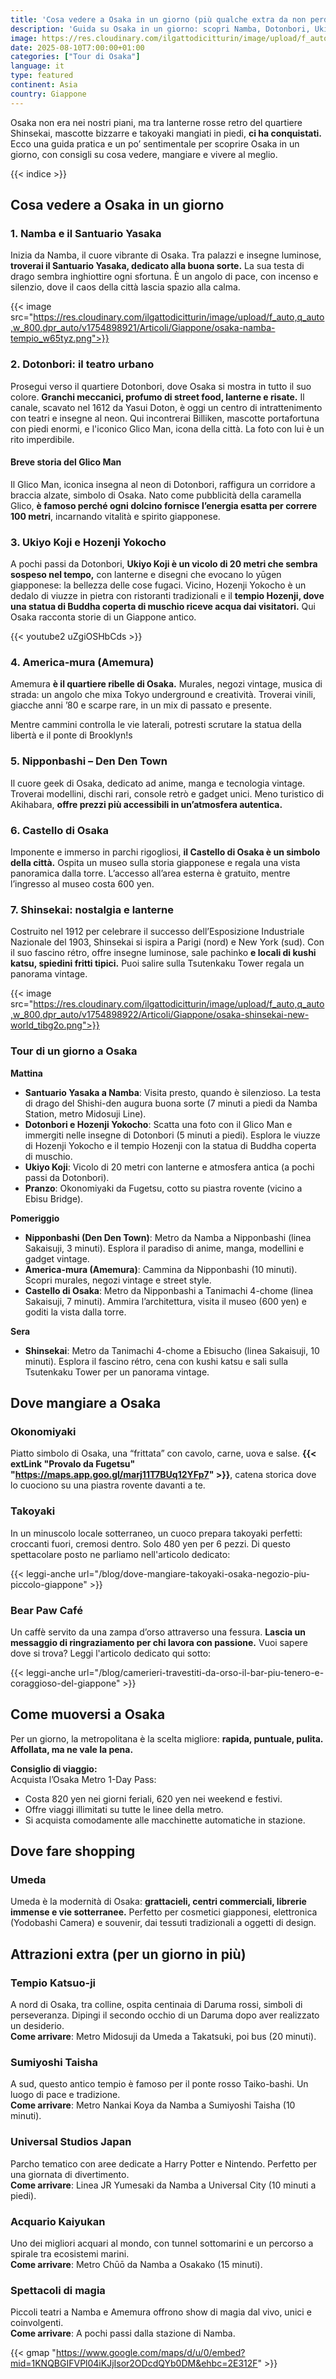 ```yaml
---
title: 'Cosa vedere a Osaka in un giorno (più qualche extra da non perdere)'
description: 'Guida su Osaka in un giorno: scopri Namba, Dotonbori, Ukiyo Koji, Castello di Osaka e Shinsekai. Consigli su metro, cibo (okonomiyaki, takoyaki) e shopping a Umeda. Perfetta per viaggiatori in cerca di esperienze autentiche in Giappone.'
image: https://res.cloudinary.com/ilgattodicitturin/image/upload/f_auto,q_auto,w_800,dpr_auto/v1754898394/Articoli/Giappone/osaka-tour-in-un-giorno_nlt9e8.png
date: 2025-08-10T7:00:00+01:00
categories: ["Tour di Osaka"]
language: it
type: featured   
continent: Asia
country: Giappone
---
```

Osaka non era nei nostri piani, ma tra lanterne rosse retro del quartiere Shinsekai, mascotte bizzarre e takoyaki mangiati in piedi, **ci ha conquistati.** 
Ecco una guida pratica e un po’ sentimentale per scoprire Osaka in un giorno, con consigli su cosa vedere, mangiare e vivere al meglio.

{{< indice >}}

## Cosa vedere a Osaka in un giorno

### 1. Namba e il Santuario Yasaka  
Inizia da Namba, il cuore vibrante di Osaka. Tra palazzi e insegne luminose, **troverai il Santuario Yasaka, dedicato alla buona sorte.** La sua testa di drago sembra inghiottire ogni sfortuna. È un angolo di pace, con incenso e silenzio, dove il caos della città lascia spazio alla calma.

{{< image src="https://res.cloudinary.com/ilgattodicitturin/image/upload/f_auto,q_auto,w_800,dpr_auto/v1754898921/Articoli/Giappone/osaka-namba-tempio_w65tyz.png">}}

### 2. Dotonbori: il teatro urbano  
Prosegui verso il quartiere Dotonbori, dove Osaka si mostra in tutto il suo colore. **Granchi meccanici, profumo di street food, lanterne e risate.** Il canale, scavato nel 1612 da Yasui Doton, è oggi un centro di intrattenimento con teatri e insegne al neon. Qui incontrerai Billiken, mascotte portafortuna con piedi enormi, e l'iconico Glico Man, icona della città. La foto con lui è un rito imperdibile.

#### Breve storia del Glico Man
Il Glico Man, iconica insegna al neon di Dotonbori, raffigura un corridore a braccia alzate, simbolo di Osaka. Nato come pubblicità della caramella Glico, **è famoso perché ogni dolcino fornisce l’energia esatta per correre 100 metri**, incarnando vitalità e spirito giapponese.

### 3. Ukiyo Koji e Hozenji Yokocho  
A pochi passi da Dotonbori, **Ukiyo Koji è un vicolo di 20 metri che sembra sospeso nel tempo,** con lanterne e disegni che evocano lo yūgen giapponese: la bellezza delle cose fugaci. Vicino, Hozenji Yokocho è un dedalo di viuzze in pietra con ristoranti tradizionali e il **tempio Hozenji, dove una statua di Buddha coperta di muschio riceve acqua dai visitatori.** Qui Osaka racconta storie di un Giappone antico.

{{< youtube2 uZgiOSHbCds >}}

### 4. America-mura (Amemura)  
Amemura **è il quartiere ribelle di Osaka.** Murales, negozi vintage, musica di strada: un angolo che mixa Tokyo underground e creatività. Troverai vinili, giacche anni ’80 e scarpe rare, in un mix di passato e presente.

Mentre cammini controlla le vie laterali, potresti scrutare la statua della libertà e il ponte di Brooklyn!s

### 5. Nipponbashi – Den Den Town  
Il cuore geek di Osaka, dedicato ad anime, manga e tecnologia vintage. Troverai modellini, dischi rari, console retrò e gadget unici. Meno turistico di Akihabara, **offre prezzi più accessibili in un’atmosfera autentica.**

### 6. Castello di Osaka  
Imponente e immerso in parchi rigogliosi, **il Castello di Osaka è un simbolo della città.** Ospita un museo sulla storia giapponese e regala una vista panoramica dalla torre. L’accesso all’area esterna è gratuito, mentre l’ingresso al museo costa 600 yen.

### 7. Shinsekai: nostalgia e lanterne  
Costruito nel 1912 per celebrare il successo dell’Esposizione Industriale Nazionale del 1903, Shinsekai si ispira a Parigi (nord) e New York (sud). Con il suo fascino rétro, offre insegne luminose, sale pachinko **e locali di kushi katsu, spiedini fritti tipici.** Puoi salire sulla Tsutenkaku Tower regala un panorama vintage.

{{< image src="https://res.cloudinary.com/ilgattodicitturin/image/upload/f_auto,q_auto,w_800,dpr_auto/v1754898922/Articoli/Giappone/osaka-shinsekai-new-world_tibg2o.png">}}

### Tour di un giorno a Osaka

**Mattina**  
- **Santuario Yasaka a Namba**: Visita presto, quando è silenzioso. La testa di drago del Shishi-den augura buona sorte (7 minuti a piedi da Namba Station, metro Midosuji Line).  
- **Dotonbori e Hozenji Yokocho**: Scatta una foto con il Glico Man e immergiti nelle insegne di Dotonbori (5 minuti a piedi). Esplora le viuzze di Hozenji Yokocho e il tempio Hozenji con la statua di Buddha coperta di muschio.  
- **Ukiyo Koji**: Vicolo di 20 metri con lanterne e atmosfera antica (a pochi passi da Dotonbori).  
- **Pranzo**: Okonomiyaki da Fugetsu, cotto su piastra rovente (vicino a Ebisu Bridge).  

**Pomeriggio**  
- **Nipponbashi (Den Den Town)**: Metro da Namba a Nipponbashi (linea Sakaisuji, 3 minuti). Esplora il paradiso di anime, manga, modellini e gadget vintage.  
- **America-mura (Amemura)**: Cammina da Nipponbashi (10 minuti). Scopri murales, negozi vintage e street style.  
- **Castello di Osaka**: Metro da Nipponbashi a Tanimachi 4-chome (linea Sakaisuji, 7 minuti). Ammira l’architettura, visita il museo (600 yen) e goditi la vista dalla torre.  

**Sera**  
- **Shinsekai**: Metro da Tanimachi 4-chome a Ebisucho (linea Sakaisuji, 10 minuti). Esplora il fascino rétro, cena con kushi katsu e sali sulla Tsutenkaku Tower per un panorama vintage.  

## Dove mangiare a Osaka

### Okonomiyaki  
Piatto simbolo di Osaka, una “frittata” con cavolo, carne, uova e salse. **{{< extLink "Provalo da Fugetsu" "https://maps.app.goo.gl/marj11T7BUq12YFp7" >}}**, catena storica dove lo cuociono su una piastra rovente davanti a te.

### Takoyaki  
In un minuscolo locale sotterraneo, un cuoco prepara takoyaki perfetti: croccanti fuori, cremosi dentro. Solo 480 yen per 6 pezzi. Di questo spettacolare posto ne parliamo nell'articolo dedicato:

{{< leggi-anche url="/blog/dove-mangiare-takoyaki-osaka-negozio-piu-piccolo-giappone" >}}

### Bear Paw Café  
Un caffè servito da una zampa d’orso attraverso una fessura. **Lascia un messaggio di ringraziamento per chi lavora con passione.** Vuoi sapere dove si trova? Leggi l'articolo dedicato qui sotto: 

{{< leggi-anche url="/blog/camerieri-travestiti-da-orso-il-bar-piu-tenero-e-coraggioso-del-giappone" >}}

## Come muoversi a Osaka
Per un giorno, la metropolitana è la scelta migliore: **rapida, puntuale, pulita. Affollata, ma ne vale la pena.**  

**Consiglio di viaggio:**  
Acquista l’Osaka Metro 1-Day Pass:  
- Costa 820 yen nei giorni feriali, 620 yen nei weekend e festivi.  
- Offre viaggi illimitati su tutte le linee della metro.  
- Si acquista comodamente alle macchinette automatiche in stazione.

## Dove fare shopping

### Umeda  
Umeda è la modernità di Osaka: **grattacieli, centri commerciali, librerie immense e vie sotterranee.** Perfetto per cosmetici giapponesi, elettronica (Yodobashi Camera) e souvenir, dai tessuti tradizionali a oggetti di design.

## Attrazioni extra (per un giorno in più)

### Tempio Katsuo-ji  
A nord di Osaka, tra colline, ospita centinaia di Daruma rossi, simboli di perseveranza. Dipingi il secondo occhio di un Daruma dopo aver realizzato un desiderio.  
**Come arrivare**: Metro Midosuji da Umeda a Takatsuki, poi bus (20 minuti).

### Sumiyoshi Taisha  
A sud, questo antico tempio è famoso per il ponte rosso Taiko-bashi. Un luogo di pace e tradizione.  
**Come arrivare**: Metro Nankai Koya da Namba a Sumiyoshi Taisha (10 minuti).

### Universal Studios Japan  
Parcho tematico con aree dedicate a Harry Potter e Nintendo. Perfetto per una giornata di divertimento.  
**Come arrivare**: Linea JR Yumesaki da Namba a Universal City (10 minuti a piedi).

### Acquario Kaiyukan  
Uno dei migliori acquari al mondo, con tunnel sottomarini e un percorso a spirale tra ecosistemi marini.  
**Come arrivare**: Metro Chūō da Namba a Osakako (15 minuti).

### Spettacoli di magia  
Piccoli teatri a Namba e Amemura offrono show di magia dal vivo, unici e coinvolgenti.  
**Come arrivare**: A pochi passi dalla stazione di Namba.

{{< gmap "https://www.google.com/maps/d/u/0/embed?mid=1KNQBGIFVPl04iKJjIsor2ODcdQYb0DM&ehbc=2E312F" >}}